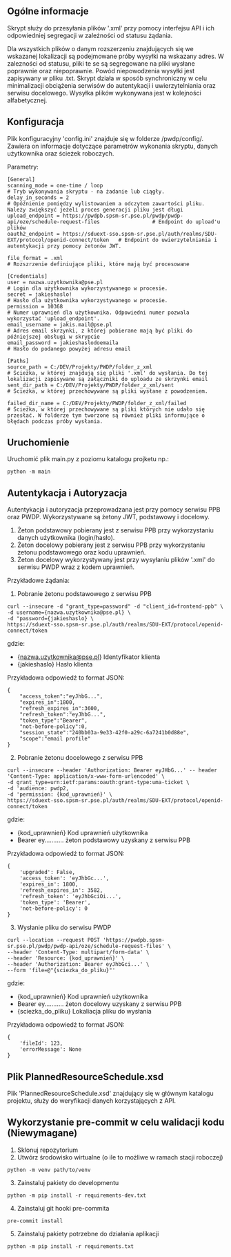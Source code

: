 ## Ogólne informacje

Skrypt służy do przesyłania plików '.xml' przy pomocy interfejsu API i ich odpowiedniej segregacji w zależności od statusu żądania.

Dla wszystkich plików o danym rozszerzeniu znajdujących się we wskazanej lokalizacji są podejmowane próby wysyłki na wskazany adres. W zalezności od statusu, pliki te se są segregowane na pliki wysłane poprawnie oraz niepoprawnie. Powód niepowodzenia wysyłki jest zapisywany w pliku .txt.
Skrypt działa w sposób synchroniczny w celu minimalizacji obciążenia serwisów do autentykacji i uwierzytelniania oraz serwisu docelowego.
Wysyłka plików wykonywana jest w kolejności alfabetycznej.

## Konfiguracja

Plik konfiguracyjny 'config.ini' znajduje się w folderze /pwdp/config/. Zawiera on informacje dotyczące parametrów wykonania skryptu, danych użytkownika oraz ścieżek roboczych.

Parametry:
```
[General]
scanning_mode = one-time / loop                                                                         # Tryb wykonywania skryptu - na żadanie lub ciągły.
delay_in_seconds = 2                                                                                    # Opóźnienie pomiędzy wylistowaniem a odczytem zawartości pliku. Należy zwiększyć jeżeli proces generacji pliku jest długi
upload_endpoint = https://pwdpb.spsm-sr.pse.pl/pwdp/pwdp-api/oze/schedule-request-files                 # Endpoint do upload'u plików
oauth2_endpoint = https://sduext-sso.spsm-sr.pse.pl/auth/realms/SDU-EXT/protocol/openid-connect/token   # Endpoint do uwierzytelniania i autentykacji przy pomocy żetonów JWT.

file_format = .xml                                                                                      # Rozszrzenie definiujące pliki, które mają być procesowane

[Credentials]
user = nazwa.uzytkownika@pse.pl                                                                         # Login dla użytkownika wykorzystywanego w procesie.
secret = jakieshaslo!                                                                                   # Hasło dla użytkownika wykorzystywanego w procesie.
permission = 10368                                                                                      # Numer uprawnień dla użytkownika. Odpowiedni numer pozwala wykorzystać 'upload_endpoint'.
email_username = jakis.mail@pse.pl                                                                      # Adres email skrzynki, z której pobierane mają być pliki do późniejszej obsługi w skrypcie
email_password = jakieshaslodoemaila                                                                    # Hasło do podanego powyżej adresu email

[Paths]
source_path = C:/DEV/Projekty/PWDP/folder_z_xml                                                         # Ścieżka, w której znajdują się pliki '.xml' do wysłania. Do tej lokalizacji zapisywane są załączniki do uploadu ze skrzynki email
sent_dir_path = C:/DEV/Projekty/PWDP/folder_z_xml/sent                                                  # Ścieżka, w której przechowywane są pliki wysłane z powodzeniem.

failed_dir_name = C:/DEV/Projekty/PWDP/folder_z_xml/failed                                              # Ścieżka, w której przechowywane są pliki których nie udało się przesłać. W folderze tym tworzone są również pliki informujące o błędach podczas próby wysłania.
```

## Uruchomienie

Uruchomić plik main.py z poziomu katalogu projketu np.:
```
python -m main
```

## Autentykacja i Autoryzacja

Autentykacja i autoryzacja przeprowadzana jest przy pomocy serwisu PPB oraz PWDP. Wykorzystywane są żetony JWT, podstawowy i docelowy.
1. Żeton podstawowy pobierany jest z serwisu PPB przy wykorzystaniu danych użytkownika (login/hasło).
2. Żeton docelowy pobierany jest z serwisu PPB przy wykorzystaniu żetonu podstawowego oraz kodu uprawnień.
3. Żeton docelowy wykorzystywany jest przy wysyłaniu plików '.xml' do serwisu PWDP wraz z kodem uprawnień.

Przykładowe żądania:
1. Pobranie żetonu podstawowego z serwisu PPB
```
curl --insecure -d "grant_type=password" -d "client_id=frontend-ppb" \
-d username={nazwa.uzytkownika@pse.pl} \
-d "password={jakieshaslo} \
https://sduext-sso.spsm-sr.pse.pl/auth/realms/SDU-EXT/protocol/openid-connect/token
```

gdzie:
- {nazwa.uzytkownika@pse.pl} Identyfikator klienta
- {jakieshaslo} Hasło klienta

Przykładowa odpowiedź to format JSON:
```
{
    "access_token":"eyJhbG...",
    "expires_in":1800,
    "refresh_expires_in":3600,
    "refresh_token":"eyJhbG...",
    "token_type":"Bearer",
    "not-before-policy":0,
    "session_state":"240bb03a-9e33-42f0-a29c-6a7241b0d88e",
    "scope":"email profile"
}

```

2. Pobranie żetonu docelowego z serwisu PPB
```
curl --insecure --header 'Authorization: Bearer eyJHbG...' -- header 'Content-Type: application/x-www-form-urlencoded' \
-d grant_type=urn:ietf:params:oauth:grant-type:uma-ticket \
-d 'audience: pwdp2,
-d 'permission: {kod_uprawnień}' \
https://sduext-sso.spsm-sr.pse.pl/auth/realms/SDU-EXT/protocol/openid-connect/token
```

gdzie:
- {kod_uprawnień} Kod uprawnień użytkownika
- Bearer ey........... żeton podstawowy uzyskany z serwisu PPB

Przykładowa odpowiedź to format JSON:
```
{
    'upgraded': False,
    'access_token': 'eyJhbGc...',
    'expires_in': 1800,
    'refresh_expires_in': 3582,
    'refresh_token': 'eyJhbGciOi...',
    'token_type': 'Bearer',
    'not-before-policy': 0
}
```

3. Wysłanie pliku do serwisu PWDP
```
curl --location --request POST 'https://pwdpb.spsm-sr.pse.pl/pwdp/pwdp-api/oze/schedule-request-files' \
--header 'Content-Type: multipart/form-data' \
--header 'Resource: {kod_uprawnień}' \
--header 'Authorization: Bearer eyJhbGci...' \
--form 'file=@"{sciezka_do_pliku}"'
```

gdzie:
- {kod_uprawnień} Kod uprawnień użytkownika
- Bearer ey........... żeton docelowy uzyskany z serwisu PPB
- {sciezka_do_pliku} Lokaliacja pliku do wysłania

Przykładowa odpowiedź to format JSON:
```
{
    'fileId': 123,
    'errorMessage': None
}
```

## Plik PlannedResourceSchedule.xsd
Plik 'PlannedResourceSchedule.xsd' znajdujący się w głównym katalogu projektu, służy do weryfikacji danych korzystających z API.

## Wykorzystanie pre-commit w celu walidacji kodu (Niewymagane)
1. Sklonuj repozytorium
2. Utwórz środowisko wirtualne (o ile to możliwe w ramach stacji roboczej)
```
python -m venv path/to/venv
```
3. Zainstaluj pakiety do developmentu
```
python -m pip install -r requirements-dev.txt
```
4. Zainstaluj git hooki pre-commita
```
pre-commit install
```
5. Zainstaluj pakiety potrzebne do działania aplikacji
```
python -m pip install -r requirements.txt
```
